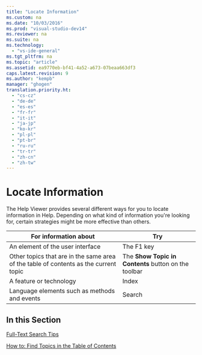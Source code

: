 ```yaml
---
title: "Locate Information"
ms.custom: na
ms.date: "10/03/2016"
ms.prod: "visual-studio-dev14"
ms.reviewer: na
ms.suite: na
ms.technology: 
  - "vs-ide-general"
ms.tgt_pltfrm: na
ms.topic: "article"
ms.assetid: ea9770eb-bf41-4a52-a673-07beaa663df3
caps.latest.revision: 9
ms.author: "kempb"
manager: "ghogen"
translation.priority.ht: 
  - "cs-cz"
  - "de-de"
  - "es-es"
  - "fr-fr"
  - "it-it"
  - "ja-jp"
  - "ko-kr"
  - "pl-pl"
  - "pt-br"
  - "ru-ru"
  - "tr-tr"
  - "zh-cn"
  - "zh-tw"
---
```

# Locate Information
The Help Viewer provides several different ways for you to locate information in Help. Depending on what kind of information you're looking for, certain strategies might be more effective than others.  
  
|For  information about|Try|  
|----------------------------|---------|  
|An element of the user interface|The F1 key|  
|Other topics that are in the same area of the table of contents as the current topic|The **Show Topic in Contents** button on the toolbar|  
|A feature or technology|Index|  
|Language elements such as methods and events|Search|  
  
## In this Section  
 [Full-Text Search Tips](../ide/full-text-search-tips.md)  
  
 [How to: Find Topics in the Table of Contents](../ide/how-to--find-topics-in-the-table-of-contents.md)